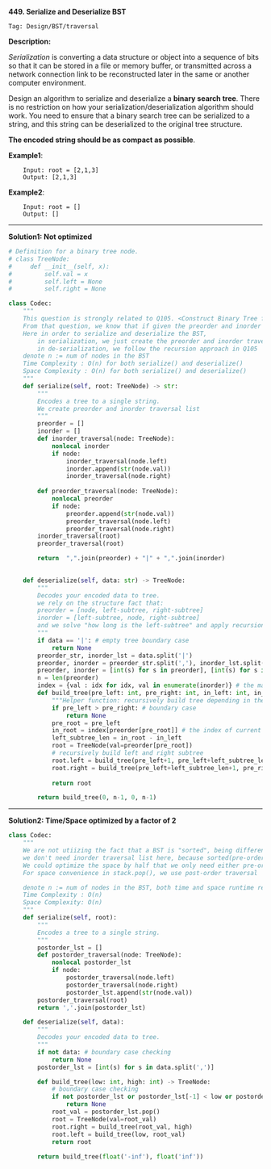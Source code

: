 **449. Serialize and Deserialize BST**

```Tag: Design/BST/traversal```

**Description:**

*Serialization* is converting a data structure or object into a sequence of bits so that it can be stored in a file or memory buffer, or transmitted across a network connection link to be reconstructed later in the same or another computer environment.

Design an algorithm to serialize and deserialize a **binary search tree**. There is no restriction on how your serialization/deserialization algorithm should work. You need to ensure that a binary search tree can be serialized to a string, and this string can be deserialized to the original tree structure.

**The encoded string should be as compact as possible**.

**Example1**:

		Input: root = [2,1,3]
		Output: [2,1,3]

**Example2**:

		Input: root = []
		Output: []

-----------

**Solution1: Not optimized**

```python
# Definition for a binary tree node.
# class TreeNode:
#     def __init__(self, x):
#         self.val = x
#         self.left = None
#         self.right = None

class Codec:
    """
    This question is strongly related to Q105. <Construct Binary Tree from Preorder and Inorder Traversal>
    From that question, we know that if given the preorder and inorder traversal list of a BST, we could re-construct the BST
    Here in order to serialize and deserialize the BST,
        in serialization, we just create the preorder and inorder traversal list
        in de-serialization, we follow the recursion approach in Q105
    denote n := num of nodes in the BST
    Time Complexity : O(n) for both serialize() and deserialize()
    Space Complexity : O(n) for both serialize() and deserialize()
    """
    def serialize(self, root: TreeNode) -> str:
        """
        Encodes a tree to a single string.
        We create preorder and inorder traversal list
        """
        preorder = []
        inorder = []
        def inorder_traversal(node: TreeNode):
            nonlocal inorder
            if node:
                inorder_traversal(node.left)
                inorder.append(str(node.val))
                inorder_traversal(node.right)
        
        def preorder_traversal(node: TreeNode):
            nonlocal preorder
            if node:
                preorder.append(str(node.val))
                preorder_traversal(node.left)
                preorder_traversal(node.right)
        inorder_traversal(root)
        preorder_traversal(root)

        return  ",".join(preorder) + "|" + ",".join(inorder)
        

    def deserialize(self, data: str) -> TreeNode:
        """
        Decodes your encoded data to tree.
        we rely on the structure fact that:
        preorder = [node, left-subtree, right-subtree]
        inorder = [left-subtree, node, right-subtree]
        and we solve "how long is the left-subtree" and apply recursion to construct the left and right subtree accordingly 
        """
        if data == '|': # empty tree boundary case
            return None
        preorder_str, inorder_lst = data.split('|')
        preorder, inorder = preorder_str.split(','), inorder_lst.split(',')
        preorder, inorder = [int(s) for s in preorder], [int(s) for s in inorder] # transform to int type
        n = len(preorder)
        index = {val : idx for idx, val in enumerate(inorder)} # the mapping index -> value in the inorder traversal list
        def build_tree(pre_left: int, pre_right: int, in_left: int, in_right: int) -> TreeNode:
            """Helper function: recursively build tree depending in the index range"""
            if pre_left > pre_right: # boundary case
                return None
            pre_root = pre_left
            in_root = index[preorder[pre_root]] # the index of current root node in inorder list
            left_subtree_len = in_root - in_left
            root = TreeNode(val=preorder[pre_root])
            # recursively build left and right subtree
            root.left = build_tree(pre_left+1, pre_left+left_subtree_len, in_left, in_root-1)
            root.right = build_tree(pre_left+left_subtree_len+1, pre_right, in_root+1, in_right)
            
            return root

        return build_tree(0, n-1, 0, n-1)
```

-----------

**Solution2: Time/Space optimized by a factor of 2**


```python
class Codec:
    """
    We are not utiizing the fact that a BST is "sorted", being different from a normal binary tree
    we don't need inorder traversal list here, because sorted(pre-order list/ post-order list) = inorder list
    We could optimize the space by half that we only need either pre-order list or post-order list
    For space convenience in stack.pop(), we use post-order traversal

    denote n := num of nodes in the BST, both time and space runtime reduce by a factor of 2 compared with solution 1
    Time Complexity : O(n)
    Space Complexity: O(n) 
    """
    def serialize(self, root):
        """
        Encodes a tree to a single string.
        """
        postorder_lst = []
        def postorder_traversal(node: TreeNode):
            nonlocal postorder_lst
            if node:
                postorder_traversal(node.left)
                postorder_traversal(node.right)
                postorder_lst.append(str(node.val))
        postorder_traversal(root)
        return ','.join(postorder_lst)

    def deserialize(self, data):
        """
        Decodes your encoded data to tree.
        """
        if not data: # boundary case checking
            return None
        postorder_lst = [int(s) for s in data.split(',')]

        def build_tree(low: int, high: int) -> TreeNode:
            # boundary case checking
            if not postorder_lst or postorder_lst[-1] < low or postorder_lst[-1] > high:
                return None
            root_val = postorder_lst.pop()
            root = TreeNode(val=root_val)
            root.right = build_tree(root_val, high)
            root.left = build_tree(low, root_val)
            return root 
        
        return build_tree(float('-inf'), float('inf'))
```
